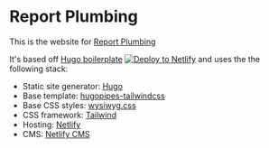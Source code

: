 # Report Plumbing

This is the website for [Report Plumbing](https://reportplumbing.com.au)

It's based off [Hugo boilerplate](https://github.com/lukebennett88/hugo-boilerplate) [![Deploy to Netlify](https://www.netlify.com/img/deploy/button.svg)](https://app.netlify.com/start/deploy?repository=https://github.com/lukebennett88/hugo-boilerplate) and uses the the following stack:

- Static site generator: [Hugo](https://gohugo.io)
- Base template: [hugopipes-tailwindcss](https://github.com/budparr/hugopipes-tailwindcss)
- Base CSS styles: [wysiwyg.css](https://github.com/jgthms/wysiwyg.css)
- CSS framework: [Tailwind](https://tailwindcss.com)
- Hosting: [Netlify](https://www.netlify.com)
- CMS: [Netlify CMS](https://www.netlifycms.org)
